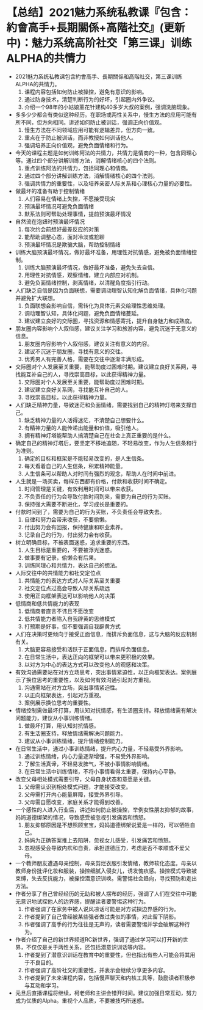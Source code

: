 # 【总结】2021魅力系统私教课『包含：約會高手+長期關係+高階社交』(更新中)：魅力系统高阶社交「第三课」训练ALPHA的共情力

-   2021魅力系统私教课包含約會高手、長期關係和高階社交，第三课训练ALPHA的共情力。
    1.  课程内容包括如何防止被操控，避免有意识的影响。
    2.  通过防身技术，清楚判断行为的好坏，引起圈内外争议。
    3.  介绍一个98年的小姑娘薰花针建构40多岁大叔的案例，强调洗脑现象。
-   多多少少都会有类似这种经历。在职场或两性关系中，慢生方法的应用可能有所不同，但方向相同。讲述如何防止被训话，强调正向价值观。
    1.  慢生方法在不同领域应用可能有逻辑差异，但方向一致。
    2.  重点在于防止被训话，而非教授如何训话他人。
    3.  强调培养正向价值观，避免负面情绪和行为。
-   今天的课程主题是如何训练阿法的共情力，共情力是情商的一种，包含同理心等。通过四个部分讲解训练方法，消解情绪核心的四个法则。
    1.  重点训练阿法的共情力，包括同理心和情商。
    2.  通过四个部分讲解训练方法，消解情绪核心的四个法则。
    3.  强调共情力的重要性，以及培养亲密人际关系和心理核心力量的必要性。
-   做最坏的准备有助于控制情绪
    1.  人们容易在情绪上失控，不愿接受现实
    2.  预演最坏情况可避免负面情绪
    3.  默系法则可帮助处理事情，提前预演最坏情况
-   自然流在泡妞时预演最坏情况
    1.  每次约会前想好最差反应的对策
    2.  能帮助调整心态，面对冷淡或尬聊
    3.  预演最坏情况是欺骗大脑，帮助控制情绪
-   训练大脑预演最坏情况，做好最坏准备，用理性对抗情感，避免被负面情绪控制。
    1.  训练大脑预演最坏情况，做好最坏准备，避免失去自信。
    2.  用理性对抗情感，观察情绪，建立内部应对机制。
    3.  避免负面情绪控制，剥离情绪，以清醒角度指引行动。
-   人们缺乏自信是因为负面联想，需要调动理智认知化解负面情绪，具体化问题并避免扩大联想。
    1.  负面联想会影响自信，需转化为具体元素交给理性思维处理。
    2.  调动理智认知，具体化问题，避免负面情绪蔓延。
    3.  建议建立良好的交际圈，寻找资源和情感寄托，提升自身魅力和成熟度。
-   朋友圈内容影响个人叙俗感，建议关注学习和旅游内容，避免沉迷于无意义的信息。
    1.  朋友圈内容影响个人叙俗感，建议关注有意义的内容。
    2.  建议不沉迷于朋友圈，寻找有意义的交往。
    3.  优秀男人有完善人格，需要在交往中逐渐丰满形成。
-   交际圈对个人发展至关重要，能帮助度过困难时期。建议建立良好关系网，寻找能互补自己的人，寻找崇高目标，以此获得精神力量。
    1.  交际圈对个人发展至关重要，能帮助度过困难时期。
    2.  建议建立良好关系网，寻找能互补自己的人。
    3.  寻找崇高目标，以此获得精神力量。
-   人们缺乏精神力量，导致迷茫和负面情绪，需要找到自己的精神灯塔来支撑自己。
    1.  缺乏精神力量的人活得迷茫，不清楚自己想要什么。
    2.  有精神力量的人能传递出能量和价值，吸引他人。
    3.  拥有精神灯塔能帮助人搞清楚自己在社会上真正重要的是什么。
-   确定自己的精神灯塔后，要坚定不移地追随，不轻易改变，作为人生信条和行为准则。
    1.  确定的目标和框架是不能轻易改变的，是人生信条。
    2.  每天看着自己的人生信条，积累精神能量。
    3.  人生信条可以帮助人对时间有强烈的观念，帮助人在时间中前进。
-   人生就是一场买卖，每样东西都有价格，付款和收获时间不确定。
    1.  时间管理是关键，有效利用时间可以带来收获。
    2.  不负责任的行为会导致付款时间到来，需要为自己的行为买账。
    3.  保持强大需要不断进化，学习成长是重要的。
-   付款时间到了，需要为自己的行为买账，不负责任会导致失去。
    1.  自律和努力会带来收获，不要偷懒。
    2.  付出努力会有回报，保持健康和职业素养。
    3.  记录自己的行为，付出努力会有收获。
-   树立明确目标，不被表面迷惑，追求重要的东西。
    1.  人生目标是重要的，不要被浮光迷惑。
    2.  做事要有记录，偷懒会有后果。
    3.  训练同理心和共情力，表达自己的想法。
-   人际交往中的共情能力和社交定位点
    1.  共情能力的表达方式对人际关系至关重要
    2.  社交定位点过高会导致人际关系疏远
    3.  使用正向框架表达可以影响他人的决策
-   低情商和低共情能力的表现
    1.  低情商者直言不讳且不愿改变
    2.  低共情能力者陷入自我辟黄的思维模式
    3.  打预期是好事，但不要强调自我辟黄方式
-   人们在决策时更倾向于接受正面信息，而排斥负面信息，这与大脑的反应机制有关。
    1.  大脑更容易接受和活跃于正面信息，而排斥负面信息。
    2.  在日常生活中，表达正向的框架可以带来更积极的效果。
    3.  以对方为中心的表达方式可以改变他人的观感和决策。
-   有效沟通需要站在对方立场思考，突出事情紧迫性，以正向框架表达。案例展示了换位思考的重要性，以及如何有效沟通引起对方重视。
    1.  沟通需站在对方立场，突出事情紧迫性。
    2.  以正向框架表达，引起对方重视。
    3.  案例展示换位思考的重要性。
-   情绪控制需做最坏打算，用认知对抗情感，有生活圈支持。释放情绪需有解决问题能力，建议从小事训练情绪。
    1.  做最坏打算，用认知对抗情感。
    2.  有生活圈支持，释放情绪需解决问题能力。
    3.  建议从小事训练情绪，提升情绪控制能力。
-   在日常生活中，通过小事训练情绪，提升内心力量，不轻易受外界影响。
    1.  通过训练情绪，内心力量逐渐增强，不易受外界影响。
    2.  了解生活真谛，不轻易发脾气，不被小事情影响情绪。
    3.  在日常生活中训练情绪，不将小事情看得太重要，保持内心平静。
-   改变父母相处模式需要引导，父母自身状态和意愿是关键。
    1.  父母需认识到相处模式问题，才能接受改变。
    2.  父母需打开内心能量屏障，接受外界引导。
    3.  父母需自愿改变，家庭关系才能得到改善。
-   一个感性的人进入行业后，讲述如何防止被操控，举例女性朋友抑郁的故事，妈妈道德绑架的情况，导致感受被忽视引发痛苦和愤怒。
    1.  朋友抑郁原因是不想照顾宝宝，妈妈道德绑架说爱是一样的，可以牺牲自己。
    2.  妈妈为正确答案推上去陷阱，忽视女儿感受，引发痛苦和愤怒。
    3.  忽视感受会导致内疚和自责，承担道德压力，考虑是否不孝顺或不爱父母。
-   一个教师朋友遭遇母亲控制，母亲剪烂衣服引发情绪，教师软化态度。母亲以教师身份批评化妆和服装，操控细腻入侵女儿，诱发愧疚感。操控模式导致被束缚，失去反抗能力，被操控潜意识训唤。需警惕社会趋向，寻找预防和走出方法。
-   作者分享了自己曾经经历的无助和被人摆布的经历，强调了人们在交往中可能无意识地试探他人的边界感，提醒读者要警惕这种行为。
    1.  作者强调了在家务中被人说风凉话可能是对方试探边界感的行为。
    2.  作者提到了自己曾经被某些强者做过类似的事情，对此留下阴影。
    3.  作者强调了高手的行为往往是无声的，读者需要警惕并学会破解这种行为。
-   作者介绍了自己的新世界频道RC新世界，强调了通过学习可以打开新的世界，不仅仅是关于两性关系，还包括潜意识训话等内容。
    1.  作者提到了潜意识训话在教育中的重要性，但也指出有些人可能会将其用于不良目的。
    2.  作者强调了高阶社交的重要性，并表示会继续分享更多内容。
    3.  作者提到了未来课程内容，包括慢声聊天和内核工具等，鼓励读者积极参与互动和学习。
-   元旦后直播课程将继续，柯老师和主讲会错开时间。建议加强日常互动，努力成为优质的Alpha。重视个人品质，不要被技巧所迷惑。